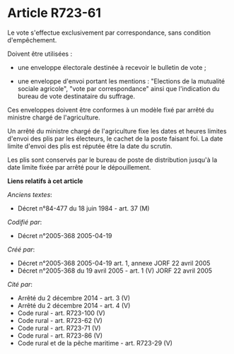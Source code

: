 # Article R723-61

Le vote s'effectue exclusivement par correspondance, sans condition d'empêchement.

Doivent être utilisées :

- une enveloppe électorale destinée à recevoir le bulletin de vote ;

- une enveloppe d'envoi portant les mentions : "Elections de la mutualité sociale agricole", "vote par correspondance" ainsi
que l'indication du bureau de vote destinataire du suffrage.

Ces enveloppes doivent être conformes à un modèle fixé par arrêté du ministre chargé de l'agriculture.

Un arrêté du ministre chargé de l'agriculture fixe les dates et heures limites d'envoi des plis par les électeurs, le cachet
de la poste faisant foi. La date limite d'envoi des plis est réputée être la date du scrutin.

Les plis sont conservés par le bureau de poste de distribution jusqu'à la date limite fixée par arrêté pour le dépouillement.

**Liens relatifs à cet article**

_Anciens textes_:

  - Décret n°84-477 du 18 juin 1984 - art. 37 (M)

_Codifié par_:

  - Décret n°2005-368 2005-04-19

_Créé par_:

  - Décret n°2005-368 2005-04-19 art. 1, annexe JORF 22 avril 2005
  - Décret n°2005-368 du 19 avril 2005 - art. 1 (V) JORF 22 avril 2005

_Cité par_:

  - Arrêté du 2 décembre 2014 - art. 3 (V)
  - Arrêté du 2 décembre 2014 - art. 4 (V)
  - Code rural - art. R723-100 (V)
  - Code rural - art. R723-62 (V)
  - Code rural - art. R723-71 (V)
  - Code rural - art. R723-86 (V)
  - Code rural et de la pêche maritime - art. R723-29 (V)
